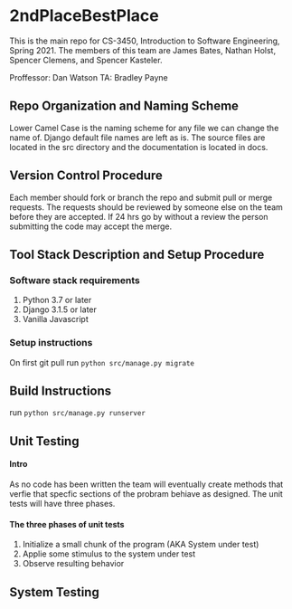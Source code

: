 # 2ndPlaceBestPlace

This is the main repo for CS-3450, Introduction to Software Engineering, Spring 2021.
The members of this team are James Bates, Nathan Holst, Spencer Clemens, and Spencer Kasteler.


Proffessor: Dan Watson
TA: Bradley Payne

## Repo Organization and Naming Scheme
Lower Camel Case is the naming scheme for any file we can change the name of. Django default file names are left as is. The source files are located in the src directory and the documentation is located in docs. 
## Version Control Procedure
Each member should fork or branch the repo and submit pull or merge requests. The requests should be reviewed by someone else on the team before they are accepted. If 24 hrs go by without a review the person submitting the code may accept the merge.
## Tool Stack Description and Setup Procedure
### Software stack requirements
1. Python 3.7 or later
2. Django 3.1.5 or later
3. Vanilla Javascript

### Setup instructions
On first git pull run ```python src/manage.py migrate```
## Build Instructions
run ```python src/manage.py runserver```
## Unit Testing
#### Intro
As no code has been written the team will eventually create methods that verfie that specfic sections of the probram behiave as designed. The unit tests will have three phases.
#### The three phases of unit tests
 1. Initialize a small chunk of the program (AKA System under test)
 2. Applie some stimulus to the system under test
 3. Observe resulting behavior
 ## System Testing

